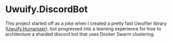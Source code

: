 # Uwuify.DiscordBot

This project started off as a joke when I created a pretty fast Uwuifier library ([Uwuify.Humanizer](https://github.com/nickmartin1ee7/Uwuify.Humanizer)), but progressed into a learning experience for how to architecture a sharded discord bot that uses Docker Swarm clustering.
